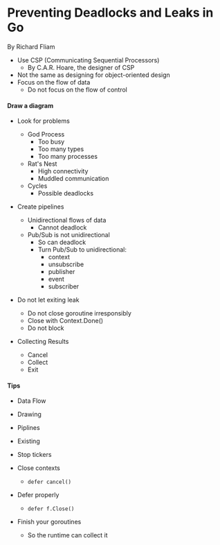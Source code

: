 # Preventing Deadlocks and Leaks in Go

By Richard Fliam

- Use CSP (Communicating Sequential Processors)
  - By C.A.R. Hoare, the designer of CSP
- Not the same as designing for object-oriented design
- Focus on the flow of data
  - Do not focus on the flow of control

#### Draw a diagram

- Look for problems
  - God Process
    - Too busy
    - Too many types
    - Too many processes
  - Rat's Nest
    - High connectivity
    - Muddled communication
  - Cycles
    - Possible deadlocks

- Create pipelines
  - Unidirectional flows of data
    - Cannot deadlock
  - Pub/Sub is not unidirectional
    - So can deadlock
    - Turn Pub/Sub to unidirectional:
      - context
      - unsubscribe
      - publisher
      - event
      - subscriber
- Do not let exiting leak
  - Do not close goroutine irresponsibly
  - Close with Context.Done()
  - Do not block

- Collecting Results
  - Cancel
  - Collect
  - Exit

#### Tips

- Data Flow
- Drawing
- Piplines
- Existing

- Stop tickers
- Close contexts
  - `defer cancel()`
- Defer properly
  - `defer f.Close()`
- Finish your goroutines
  - So the runtime can collect it
